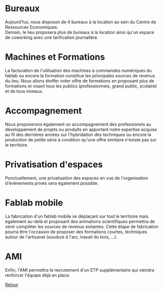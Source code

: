 # Bureaux
Aujourd'hui, nous disposon de 4 bureaux à la location au sein du Centre de Ressources Economiques.  
Demain, le lieu proposera plus de bureaux à la location ainsi qu'un espace de coworking avec une tarification journalière.  

# Machines et Formations  
La facturation de l'utilisation des machines à commandes numériques du fablab ou encore la formation constitue les principales sources de revenus du lieu. Nous allons étoffer noter offre de formations en proposant plus de formations et visant tous les publics (professionnels, grand public, scolaire) et de tous niveaux.     

# Accompagnement  
Nous proposerons également un accompagnement des professionels au développement de projets ou produits en apportant notre expertise acquise au fil des dernières années sur l'hybridation des techniques ou encore la production de petite série à condition qu'une offre similaire n'existe pas sur le territoire.  

# Privatisation d'espaces  
Ponctuellement, une privatisation des espaces en vue de l'organisation d'événements privés sera également possible.  

# Fablab mobile  
La fabrication d'un fablab mobile se déplaçant sur tout le territoire mais également au-delà et proposant des animations scientifiques permettra de venir compléter les sources de revenus exitantes. Cette étape de fabrication pourra être l'occasion de proposer des formations courtes, techniques autour de l'artisanat (soudure à l'arc, travail du bois, ...).   

# AMI  
Enfin, l'AMI permettra le recrutement d'un ETP supplémentaire qui viendra renforcer l'équipe déjà en place.  

[Retour](README.md)
